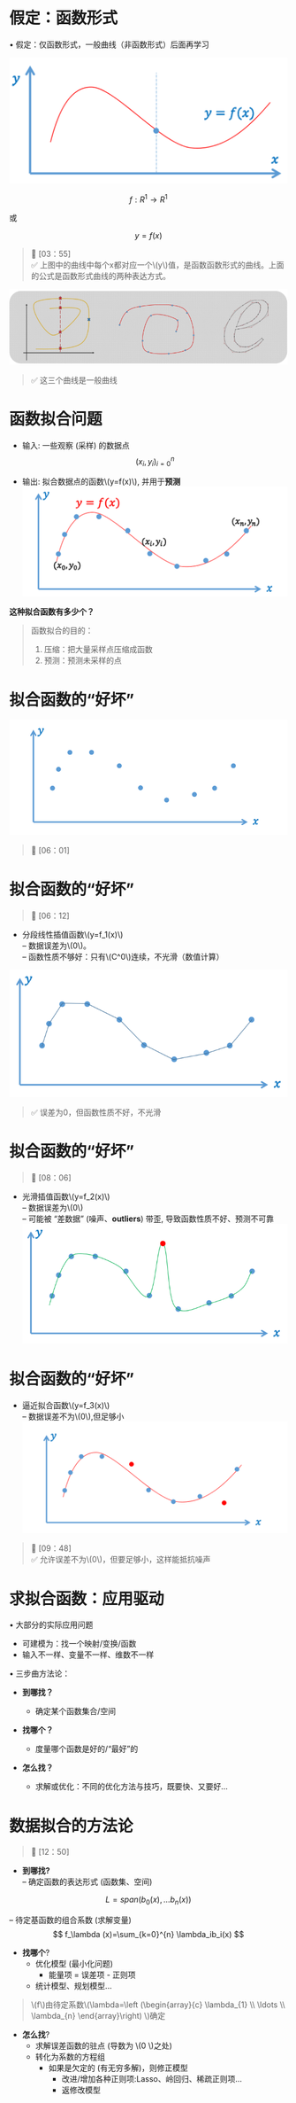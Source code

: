 # 假定：函数形式 

• 假定：仅函数形式，一般曲线（非函数形式）后面再学习

![](../assets/5.PNG)  

$$
f:R^1 \rightarrow R^1
$$

或

$$
y=f(x)
$$

> &#x1F50E; [03：55]  
> &#x2705; 上图中的曲线中每个x都对应一个\\(y\\)值，是函数函数形式的曲线。上面的公式是函数形式曲线的两种表达方式。  

![](../assets/6.PNG)  

> &#x2705; 这三个曲线是一般曲线  

# 函数拟合问题  
- 输入: 一些观察 (采样) 的数据点
$$
(x_i,y_i)^n_{i=0}
$$
 
- 输出: 拟合数据点的函数\\(y=f(x)\\), 并用于**预测**  
![](../assets/数据-1.png)

**这种拟合函数有多少个？**
> 函数拟合的目的：  
> 1. 压缩：把大量采样点压缩成函数
> 2. 预测：预测未采样的点  

# 拟合函数的“好坏”  
![](../assets/数据-2.png)  

> &#x1F50E; [06：01]  
 
# 拟合函数的“好坏”    
> &#x1F50E; [06：12]  

- 分段线性插值函数\\(y=f_1(x)\\)     
– 数据误差为\\(0\\)。  
– 函数性质不够好：只有\\(C^0\\)连续，不光滑（数值计算）  

![](../assets/7.PNG)  

> &#x2705; 误差为0，但函数性质不好，不光滑

# 拟合函数的“好坏”  

> &#x1F50E; [08：06]  

- 光滑插值函数\\(y=f_2(x)\\)   
– 数据误差为\\(0\\)  
– 可能被 “差数据” (噪声、**outliers**) 带歪, 导致函数性质不好、预测不可靠  
![](../assets/8.PNG)    

# 拟合函数的“好坏”  
- 逼近拟合函数\\(y=f_3(x)\\)   
– 数据误差不为\\(0\\),但足够小  
![](../assets/数据-3.png)  

> &#x1F50E; [09：48]  
> &#x2705; 允许误差不为\\(0\\)，但要足够小，这样能抵抗噪声  

# 求拟合函数：应用驱动
 
• 大部分的实际应用问题 

- 可建模为：找一个映射/变换/函数     
- 输入不一样、变量不一样、维数不一样   

• 三步曲方法论：  

- **到哪找？**  
  - 确定某个函数集合/空间  

- **找哪个？**  
  - 度量哪个函数是好的/“最好”的   

- **怎么找？**  
  - 求解或优化：不同的优化方法与技巧，既要快、又要好…   

# 数据拟合的方法论   

> &#x1F50E; [12：50]  

- **到哪找?**  
– 确定函数的表达形式 (函数集、空间)

$$
L=span(b_0(x),\dots b_n(x))
$$

– 待定基函数的组合系数 (求解变量) 
$$
f_\lambda (x)=\sum_{k=0}^{n} \lambda_ib_i(x)
$$  

- **找哪个**?    
  - 优化模型 (最小化问题)    
    - 能量项 = 误差项 - 正则项  
  - 统计模型、规划模型...  

> \\(f\\)由待定系数\\(\lambda=\left
(\begin{array}{c}
\lambda_{1} \\\\
\ldots \\\\
\lambda_{n}
\end{array}\right) \\)确定   

- **怎么找**?   
  - 求解误差函数的驻点 (导数为 \\(0 \\)之处)   
  - 转化为系数的方程组  
    - 如果是欠定的 (有无穷多解)，则修正模型     
      - 改进/增加各种正则项:Lasso、岭回归、稀疏正则项…
      - 返修改模型


